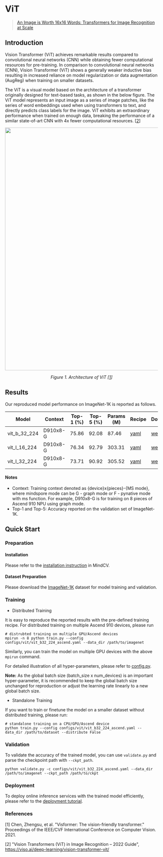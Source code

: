 # ViT
<!--- Guideline: use url linked to abstract in ArXiv instead of PDF for fast loading.  -->

> [ An Image is Worth 16x16 Words: Transformers for Image Recognition at Scale](https://arxiv.org/abs/2010.11929)

## Introduction
<!--- Guideline: Introduce the model and architectures. Cite if you use/adopt paper explanation from others. -->

Vision Transformer (ViT) achieves remarkable results compared to convolutional neural networks (CNN) while obtaining fewer computational resources for pre-training. In comparison to convolutional neural networks (CNN), Vision Transformer (ViT) shows a generally weaker inductive bias resulting in increased reliance on model regularization or data augmentation (AugReg) when training on smaller datasets. 

The ViT is a visual model based on the architecture of a transformer originally designed for text-based tasks, as shown in the below figure. The ViT model represents an input image as a series of image patches, like the series of word embeddings used when using transformers to text, and directly predicts class labels for the image. ViT exhibits an extraordinary performance when trained on enough data, breaking the performance of a similar state-of-art CNN with 4x fewer computational resources. [[2](#references)]

<!--- Guideline: If an architecture table/figure is available in the paper, put one here and cite for intuitive illustration. -->

<p align="center">
  <img src="https://github.com/mindspore-lab/mindcv/blob/main/configs/vit/vit.png" width=800 />  
</p>
<p align="center">
  <em>Figure 1. Architecture of ViT [<a href="#references">1</a>] </em>
</p>

## Results

Our reproduced model performance on ImageNet-1K is reported as follows.

<!--- Guideline:
Table Format: 
- Model: model name in lower case with _ seperator.
- Context: Training context denoted as {device}x{pieces}-{MS mode}, where mindspore mode can be G - graph mode or F - pynative mode with ms function. For example, D910x8-G is for training on 8 pieces of Ascend 910 NPU using graph mode. 
- Top-1 and Top-5: Keep 2 digits after the decimal point.
- Params (M): # of model parameters in millions (10^6). Keep 2 digits after the decimal point
- Recipe: Training recipe/configuration linked to a yaml config file. Use global url.  
- Download: url of the pretrained model weights. Use global url.
-->

<div align="center">
  
| Model           | Context   |  Top-1 (%) | Top-5 (%)  |  Params (M) | Recipe  | Download |
|-----------------|-----------|------------|------------|-------------|---------|----------|
| vit_b_32_224 | D910x8-G | 75.86  | 92.08    | 87.46    | [yaml](https://github.com/mindspore-lab/mindcv/blob/main/configs/vit/vit_b32_224_ascend.yaml) | [weights](https://download.mindspore.cn/toolkits/mindcv/vit/vit_b_32_224.ckpt)  |
| vit_l_16_224 | D910x8-G | 76.34  | 92.79    | 303.31    | [yaml](https://github.com/mindspore-lab/mindcv/blob/main/configs/vit/vit_l16_224_ascend.yaml) | [weights](https://download.mindspore.cn/toolkits/mindcv/vit/vit_l_16_224.ckpt)  |
| vit_l_32_224 | D910x8-G | 73.71  | 90.92    | 305.52    | [yaml](https://github.com/mindspore-lab/mindcv/blob/main/configs/vit/vit_b32_224_ascend.yaml) | [weights](https://download.mindspore.cn/toolkits/mindcv/vit/vit_l_32_224.ckpt)  |

</div>

#### Notes
- Context: Training context denoted as {device}x{pieces}-{MS mode}, where mindspore mode can be G - graph mode or F - pynative mode with ms function. For example, D910x8-G is for training on 8 pieces of Ascend 910 NPU using graph mode. 
- Top-1 and Top-5: Accuracy reported on the validation set of ImageNet-1K. 


## Quick Start
### Preparation

#### Installation
Please refer to the [installation instruction](https://github.com/mindspore-lab/mindcv#installation) in MindCV.

#### Dataset Preparation
Please download the [ImageNet-1K](https://www.image-net.org/challenges/LSVRC/2012/index.php) dataset for model training and validation.

### Training
<!--- Guideline: Avoid using shell script in the command line. Python script preferred. -->

* Distributed Training

It is easy to reproduce the reported results with the pre-defined training recipe. For distributed training on multiple Ascend 910 devices, please run

```shell
# distrubted training on multiple GPU/Ascend devices
mpirun -n 8 python train.py --config configs/vit/vit_b32_224_ascend.yaml --data_dir /path/to/imagenet
```
  
Similarly, you can train the model on multiple GPU devices with the above `mpirun` command.

For detailed illustration of all hyper-parameters, please refer to [config.py](https://github.com/mindspore-lab/mindcv/blob/main/config.py).

**Note:**  As the global batch size  (batch_size x num_devices) is an important hyper-parameter, it is recommended to keep the global batch size unchanged for reproduction or adjust the learning rate linearly to a new global batch size.

* Standalone Training

If you want to train or finetune the model on a smaller dataset without distributed training, please run:

```shell
# standalone training on a CPU/GPU/Ascend device
python train.py --config configs/vit/vit_b32_224_ascend.yaml --data_dir /path/to/dataset --distribute False
```

### Validation

To validate the accuracy of the trained model, you can use `validate.py` and parse the checkpoint path with `--ckpt_path`.

```
python validate.py -c configs/vit/vit_b32_224_ascend.yaml --data_dir /path/to/imagenet --ckpt_path /path/to/ckpt
```

### Deployment

To deploy online inference services with the trained model efficiently, please refer to the [deployment tutorial](https://github.com/mindspore-lab/mindcv/blob/main/tutorials/deployment.md).

### References
<!--- Guideline: Citation format should follow GB/T 7714. -->
[1] Chen, Zhengsu, et al. "Visformer: The vision-friendly transformer." Proceedings of the IEEE/CVF International Conference on Computer Vision. 2021.

[2] "Vision Transformers (ViT) in Image Recognition – 2022 Guide", https://viso.ai/deep-learning/vision-transformer-vit/

